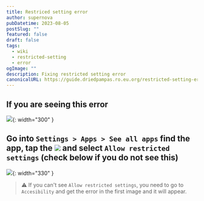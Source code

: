 ```yaml
---
title: Restriced setting error
author: supernova
pubDatetime: 2023-08-05
postSlug: ""
featured: false
draft: false
tags:
  - wiki
  - restricted-setting
  - error
ogImage: ""
description: Fixing restricted setting error
canonicalURL: https://guide.driedpampas.ro.eu.org/restricted-setting-error
---
```


## If you are seeing this error
![](https://i.imgur.com/Qoy7jYE.png){: width="300" }

## Go into `Settings > Apps > See all apps` find the app, tap the ![](https://lh3.googleusercontent.com/2cJLX70os05-e___sYyMxIa7s8NFhM1uI3_XSgtEipErjDrdEG0TusjZwZmPFaQ_488=w36-h36) and select `Allow restricted settings` (check below if you do not see this)
![](https://i.imgur.com/4pQ8CrZ.png){: width="330" }

> ⚠️ If you can't see `Allow restricted settings`, you need to go to `Accesibility` and get the error in the first image and it will appear.